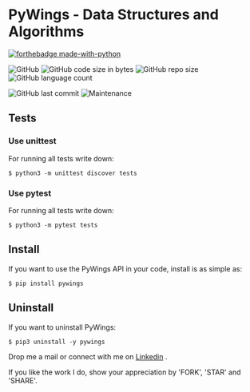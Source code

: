 # PyWings - Data Structures and Algorithms

[![forthebadge made-with-python](http://ForTheBadge.com/images/badges/made-with-python.svg)](https://www.python.org/)

![GitHub](https://img.shields.io/github/license/nityansuman/pywings)
![GitHub code size in bytes](https://img.shields.io/github/languages/code-size/nityansuman/pywings)
![GitHub repo size](https://img.shields.io/github/repo-size/nityansuman/pywings)
![GitHub language count](https://img.shields.io/github/languages/count/nityansuman/pywings)

![GitHub last commit](https://img.shields.io/github/last-commit/nityansuman/pywings)
![Maintenance](https://img.shields.io/maintenance/yes/2020)


## Tests

### Use unittest

For running all tests write down:
```
$ python3 -m unittest discover tests
```

### Use pytest

For running all tests write down:
```
$ python3 -m pytest tests
```

## Install

If you want to use the PyWings API in your code, install is as simple as:
```
$ pip install pywings
```

## Uninstall

If you want to uninstall PyWings:
```
$ pip3 uninstall -y pywings
```


Drop me a mail or connect with me on [Linkedin](https://linkedin.com/in/kumar-nityan-suman/) .

If you like the work I do, show your appreciation by 'FORK', 'STAR' and 'SHARE'.